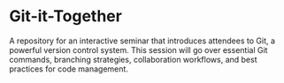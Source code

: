 # Git-it-Together
A repository for an interactive seminar that introduces attendees to Git, a powerful version control system. This session will go over essential Git commands, branching strategies, collaboration workflows, and best practices for code management.
